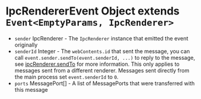 # IpcRendererEvent Object extends `Event<EmptyParams, IpcRenderer>`

* `sender` IpcRenderer - The `IpcRenderer` instance that emitted the event originally
* `senderId` Integer - The `webContents.id` that sent the message, you can call `event.sender.sendTo(event.senderId, ...)` to reply to the message, see [ipcRenderer.sendTo][ipc-renderer-sendto] for more information. This only applies to messages sent from a different renderer. Messages sent directly from the main process set `event.senderId` to `0`.
* `ports` MessagePort[] - A list of MessagePorts that were transferred with this message

[ipc-renderer-sendto]: ../ipc-renderer.md#ipcrenderersendtowebcontentsid-channel-args
